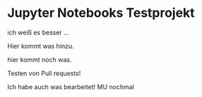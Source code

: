 # Jupyter Notebooks Testprojekt

ich weiß es besser
...

Hier kommt was hinzu.

hier kommt noch was.

Testen von Pull requests!


Ich habe auch was bearbeitet! MU nochmal
